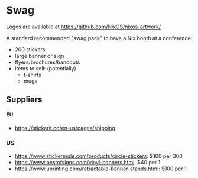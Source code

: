 # Swag

Logos are available at https://github.com/NixOS/nixos-artwork/

A standard recommended "swag pack" to have a Nix booth at a conference:
- 200 stickers
- large banner or sign
- flyers/brochures/handouts
- items to sell: (potentially)
    - t-shirts
    - mugs


## Suppliers

#### EU
- https://stickerit.co/en-us/pages/shipping

### US
- https://www.stickermule.com/products/circle-stickers: $100 per 300
- https://www.bestofsigns.com/vinyl-banners.html: $40 per 1
- https://www.uprinting.com/retractable-banner-stands.html: $100 per 1

